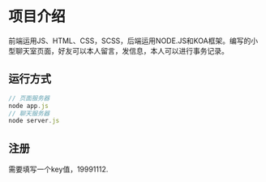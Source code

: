 # 项目介绍

前端运用JS、HTML、CSS，SCSS，后端运用NODE.JS和KOA框架。编写的小型聊天室页面，好友可以本人留言，发信息，本人可以进行事务记录。

## 运行方式

```javascript
// 页面服务器
node app.js
// 聊天服务器
node server.js
```

## 注册

需要填写一个key值，19991112.